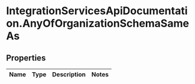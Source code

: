 # IntegrationServicesApiDocumentation.AnyOfOrganizationSchemaSameAs

## Properties
Name | Type | Description | Notes
------------ | ------------- | ------------- | -------------
